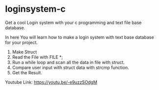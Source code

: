 # loginsystem-c
Get a cool Login system with your c programming and text file base database.

In here You will learn how to make a login system with text base database for your project.

1. Make Struct
2. Read the File with FILE *;
3. Run a while loop and scan all the data in file with struct.
4. Compare user input with struct data with strcmp function.
5. Get the Result.


Youtube Link: https://youtu.be/-e9uzzSOdgM
